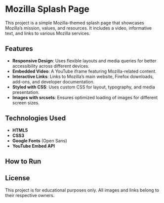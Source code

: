 # Mozilla Splash Page

This project is a simple Mozilla-themed splash page that showcases Mozilla’s mission, values, and resources. It includes a video, informative text, and links to various Mozilla services.

## Features

- **Responsive Design**: Uses flexible layouts and media queries for better accessibility across different devices.
- **Embedded Video**: A YouTube iframe featuring Mozilla-related content.
- **Interactive Links**: Links to Mozilla’s main website, Firefox downloads, add-ons, and developer documentation.
- **Styled with CSS**: Uses custom CSS for layout, typography, and media presentation.
- **Images with srcsets**: Ensures optimized loading of images for different screen sizes.

## Technologies Used

- **HTML5**
- **CSS3**
- **Google Fonts** (Open Sans)
- **YouTube Embed API**

## How to Run

## License

This project is for educational purposes only. All images and links belong to their respective owners.